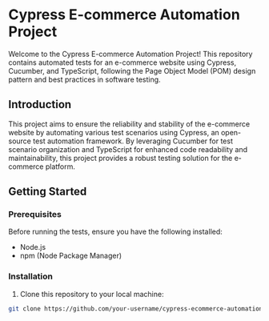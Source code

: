 # Cypress E-commerce Automation Project

Welcome to the Cypress E-commerce Automation Project! This repository contains automated tests for an e-commerce website using Cypress, Cucumber, and TypeScript, following the Page Object Model (POM) design pattern and best practices in software testing.

## Introduction

This project aims to ensure the reliability and stability of the e-commerce website by automating various test scenarios using Cypress, an open-source test automation framework. By leveraging Cucumber for test scenario organization and TypeScript for enhanced code readability and maintainability, this project provides a robust testing solution for the e-commerce platform.

## Getting Started

### Prerequisites

Before running the tests, ensure you have the following installed:

- Node.js
- npm (Node Package Manager)

### Installation

1. Clone this repository to your local machine:

```bash
git clone https://github.com/your-username/cypress-ecommerce-automation.git
